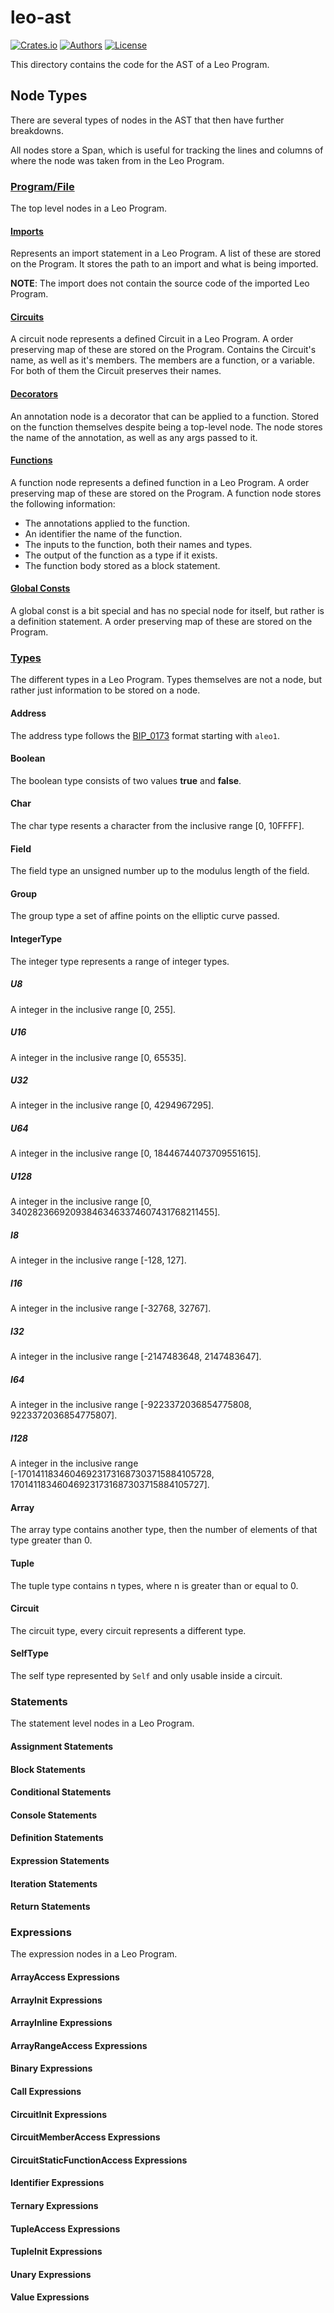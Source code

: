 # leo-ast
[![Crates.io](https://img.shields.io/crates/v/leo-ast.svg?color=neon)](https://crates.io/crates/leo-ast)
[![Authors](https://img.shields.io/badge/authors-Aleo-orange.svg)](../AUTHORS)
[![License](https://img.shields.io/badge/License-GPLv3-blue.svg)](./LICENSE.md)

This directory contains the code for the AST of a Leo Program.

## Node Types

There are several types of nodes in the AST that then have further breakdowns.

All nodes store a Span, which is useful for tracking the lines and
columns of where the node was taken from in the Leo Program.

### [Program/File](./src/program.rs)

The top level nodes in a Leo Program.

#### [Imports](./src/imports/import.rs)

Represents an import statement in a Leo Program.
A list of these are stored on the Program.
It stores the path to an import and what is being imported.

**NOTE**: The import does not contain the source code of the imported Leo Program.

#### [Circuits](./src/circuits/circuit.rs)

A circuit node represents a defined Circuit in a Leo Program.
A order preserving map of these are stored on the Program.
Contains the Circuit's name, as well as it's members.
The members are a function, or a variable.
For both of them the Circuit preserves their names.

#### [Decorators](./src/annotation.rs)

An annotation node is a decorator that can be applied to a function.
Stored on the function themselves despite being a top-level node.
The node stores the name of the annotation, as well as any args passed to it.

#### [Functions](./src/functions/function.rs)

A function node represents a defined function in a Leo Program.
A order preserving map of these are stored on the Program.
A function node stores the following information:

- The annotations applied to the function.
- An identifier the name of the function.
- The inputs to the function, both their names and types.
- The output of the function as a type if it exists.
- The function body stored as a block statement.

#### [Global Consts](./src/program.rs)

A global const is a bit special and has no special node for itself, but rather is a definition statement.
A order preserving map of these are stored on the Program.

### [Types](./src/types/type_.rs)

The different types in a Leo Program.
Types themselves are not a node, but rather just information to be stored on a node.

#### Address

The address type follows the [BIP_0173](https://en.bitcoin.it/wiki/BIP_0173) format starting with `aleo1`.

#### Boolean

The boolean type consists of two values **true** and **false**.

#### Char

The char type resents a character from the inclusive range [0, 10FFFF].

#### Field

The field type an unsigned number up to the modulus length of the field.

#### Group

The group type a set of affine points on the elliptic curve passed.

#### IntegerType

The integer type represents a range of integer types.

##### U8

A integer in the inclusive range [0, 255].

##### U16

A integer in the inclusive range [0, 65535].

##### U32

A integer in the inclusive range [0, 4294967295].

##### U64

A integer in the inclusive range [0, 18446744073709551615].

##### U128

A integer in the inclusive range [0, 340282366920938463463374607431768211455].

##### I8

A integer in the inclusive range [-128, 127].

##### I16

A integer in the inclusive range [-32768, 32767].

##### I32

A integer in the inclusive range [-2147483648, 2147483647].

##### I64

A integer in the inclusive range [-9223372036854775808, 9223372036854775807].

##### I128

A integer in the inclusive range [-170141183460469231731687303715884105728, 170141183460469231731687303715884105727].

#### Array

The array type contains another type, then the number of elements of that type greater than 0.

#### Tuple

The tuple type contains n types, where n is greater than or equal to 0.

#### Circuit

The circuit type, every circuit represents a different type.

#### SelfType

The self type represented by `Self` and only usable inside a circuit.

### Statements

The statement level nodes in a Leo Program.

#### Assignment Statements

#### Block Statements

#### Conditional Statements

#### Console Statements

#### Definition Statements

#### Expression Statements

#### Iteration Statements

#### Return Statements

### Expressions

The expression nodes in a Leo Program.

#### ArrayAccess Expressions

#### ArrayInit Expressions

#### ArrayInline Expressions

#### ArrayRangeAccess Expressions

#### Binary Expressions

#### Call Expressions

#### CircuitInit Expressions

#### CircuitMemberAccess Expressions

#### CircuitStaticFunctionAccess Expressions

#### Identifier Expressions

#### Ternary Expressions

#### TupleAccess Expressions

#### TupleInit Expressions

#### Unary Expressions

#### Value Expressions

